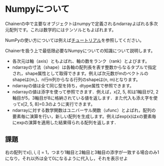 # Numpyについて

Chainerの中で主要なオブジェクトはnumpyで定義されるndarrayよばれる多次元配列です。これは数学的にはテンソルともよばれます。

NumPyの使い方については例えば[チュートリアル](http://naoyat.hatenablog.jp/entry/2011/12/29/021414)を参照してください。

Chainerを扱う上で最低限必要なNumpyについての知識について説明します。

* 各次元は軸（axis）ともよばれ、軸の数をランク（rank）とよびます。
* ndarrayの寸法（shape）は各軸の配列長を表す整数からなるタプルで指定され，shape属性として取得できます。例えば次元数がmのベクトルのshapeは(m,)、n行m列からなる行列のshapeは(n, m)となります。
* ndarrayの値は全て同じ型を持ち，dtype属性で参照できます。
* ndarrayの値は添字を使って参照できます．例えば，x[2, 5, 8]は1軸目が2, 2軸目が5，3軸目が8に格納されている値を返します．また代入も添え字を使ってx[2, 5, 8]=0.3のように実行できます。
* ndarrayに対する数学関数はユニバーサル関数（ufunc）とよばれ，配列の要素毎に演算を行い，新しい配列を生成します。例えばexp(x)はxの要素毎にexpの演算を適用した結果得られる配列を返します．

## 課題

右の配列でx[i, i, i] = 1，つまり1軸目と2軸目と3軸目の添字が一致する場合のみ1になり，それ以外は全て0になるように代入し，それを表示せよ
